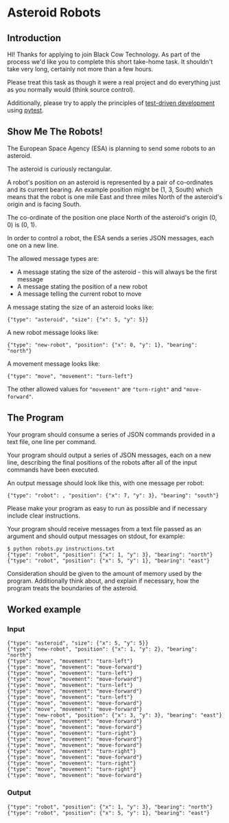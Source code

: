 # Asteroid Robots


## Introduction

HI! Thanks for applying to join Black Cow Technology. As part of the process we'd like you to complete this short take-home task. It shouldn't take very long, certainly not more than a few hours.

Please treat this task as though it were a real project and do everything just as you normally would (think source control).

Additionally, please try to apply the principles of [test-driven development](https://en.wikipedia.org/wiki/Test-driven_development) using [pytest](https://docs.pytest.org/en/latest/).


## Show Me The Robots!

The European Space Agency (ESA) is planning to send some robots to an asteroid.

The asteroid is curiously rectangular.

A robot's position on an asteroid is represented by a pair of co-ordinates and its current bearing. An example position might be (1, 3, South) which means that the robot is one mile East and three miles North of the asteroid's origin and is facing South.

The co-ordinate of the position one place North of the asteroid's origin (0, 0) is (0, 1).

In order to control a robot, the ESA sends a series JSON messages, each one on a new line.

The allowed message types are:

- A message stating the size of the asteroid - this will always be the first message
- A message stating the position of a new robot
- A message telling the current robot to move

A message stating the size of an asteroid looks like:

```{"type": "asteroid", "size": {"x": 5, "y": 5}}```

A new robot message looks like:

```{"type": "new-robot", "position": {"x": 0, "y": 1}, "bearing": "north"}```

A movement message looks like:

```{"type": "move", "movement": "turn-left"}```

The other allowed values for `"movement"` are `"turn-right"` and `"move-forward"`.


## The Program

Your program should consume a series of JSON commands provided in a text file, one line per command.

Your program should output a series of JSON messages, each on a new line, describing the final positions of the robots after all of the input commands have been executed.

An output message should look like this, with one  message per robot:

```{"type": "robot": , "position": {"x": 7, "y": 3}, "bearing": "south"}```

Please make your program as easy to run as possible and if necessary include clear instructions.

Your program should receive messages from a text file passed as an argument and should output messages on stdout, for example:

```
$ python robots.py instructions.txt
{"type": "robot", "position": {"x": 1, "y": 3}, "bearing": "north"}
{"type": "robot", "position": {"x": 5, "y": 1}, "bearing": "east"}

```

Consideration should be given to the amount of memory used by the program. Additionally think about, and explain if necessary, how the program treats the boundaries of the asteroid.


## Worked example

### Input

```
{"type": "asteroid", "size": {"x": 5, "y": 5}}
{"type": "new-robot", "position": {"x": 1, "y": 2}, "bearing": "north"}
{"type": "move", "movement": "turn-left"}
{"type": "move", "movement": "move-forward"}
{"type": "move", "movement": "turn-left"}
{"type": "move", "movement": "move-forward"}
{"type": "move", "movement": "turn-left"}
{"type": "move", "movement": "move-forward"}
{"type": "move", "movement": "turn-left"}
{"type": "move", "movement": "move-forward"}
{"type": "move", "movement": "move-forward"}
{"type": "new-robot", "position": {"x": 3, "y": 3}, "bearing": "east"}
{"type": "move", "movement": "move-forward"}
{"type": "move", "movement": "move-forward"}
{"type": "move", "movement": "turn-right"}
{"type": "move", "movement": "move-forward"}
{"type": "move", "movement": "move-forward"}
{"type": "move", "movement": "turn-right"}
{"type": "move", "movement": "move-forward"}
{"type": "move", "movement": "turn-right"}
{"type": "move", "movement": "turn-right"}
{"type": "move", "movement": "move-forward"}
```

### Output

```
{"type": "robot", "position": {"x": 1, "y": 3}, "bearing": "north"}
{"type": "robot", "position": {"x": 5, "y": 1}, "bearing": "east"}
```
